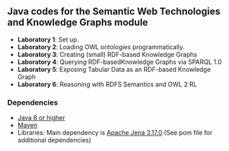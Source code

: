 ## Java codes for the Semantic Web Technologies and Knowledge Graphs module

- **Laboratory 1**: Set up.
- **Laboratory 2**: Loading OWL ontologies programmatically.
- **Laboratory 3**: Creating (small) RDF-based Knowledge Graphs
- **Laboratory 4**: Querying RDF-basedKnowledge Graphs via SPARQL 1.0
- **Laboratory 5**: Exposing Tabular Data as an RDF-based Knowledge Graph
- **Laboratory 6**: Reasoning with RDFS Semantics and OWL 2 RL


### Dependencies

- [Java 8 or higher](https://www.oracle.com/uk/java/technologies/javase-downloads.html)
- [Maven](https://maven.apache.org/install.html) 
- Libraries: Main dependency is [Apache Jena 3.17.0](https://jena.apache.org/index.html) (See pom file for additional dependencies)
